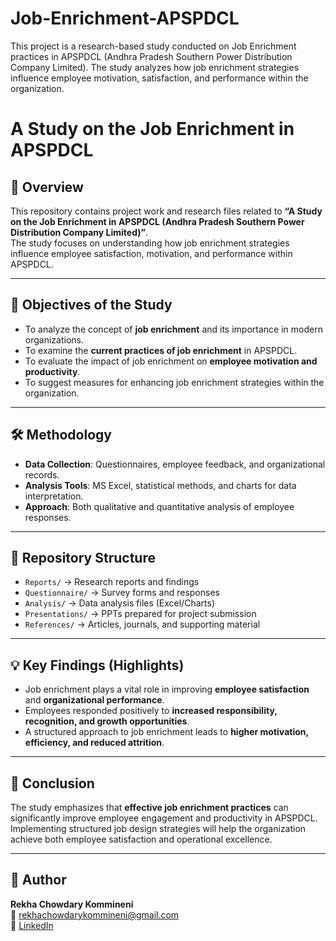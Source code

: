 # Job-Enrichment-APSPDCL
This project is a research-based study conducted on Job Enrichment practices in APSPDCL (Andhra Pradesh Southern Power Distribution Company Limited). The study analyzes how job enrichment strategies influence employee motivation, satisfaction, and performance within the organization.
# A Study on the Job Enrichment in APSPDCL

## 📖 Overview
This repository contains project work and research files related to **“A Study on the Job Enrichment in APSPDCL (Andhra Pradesh Southern Power Distribution Company Limited)”**.  
The study focuses on understanding how job enrichment strategies influence employee satisfaction, motivation, and performance within APSPDCL.

---

## 🎯 Objectives of the Study
- To analyze the concept of **job enrichment** and its importance in modern organizations.  
- To examine the **current practices of job enrichment** in APSPDCL.  
- To evaluate the impact of job enrichment on **employee motivation and productivity**.  
- To suggest measures for enhancing job enrichment strategies within the organization.  

---

## 🛠️ Methodology
- **Data Collection**: Questionnaires, employee feedback, and organizational records.  
- **Analysis Tools**: MS Excel, statistical methods, and charts for data interpretation.  
- **Approach**: Both qualitative and quantitative analysis of employee responses.  

---

## 📂 Repository Structure
- `Reports/` → Research reports and findings  
- `Questionnaire/` → Survey forms and responses  
- `Analysis/` → Data analysis files (Excel/Charts)  
- `Presentations/` → PPTs prepared for project submission  
- `References/` → Articles, journals, and supporting material  

---

## 💡 Key Findings (Highlights)
- Job enrichment plays a vital role in improving **employee satisfaction** and **organizational performance**.  
- Employees responded positively to **increased responsibility, recognition, and growth opportunities**.  
- A structured approach to job enrichment leads to **higher motivation, efficiency, and reduced attrition**.  

---

## 📌 Conclusion
The study emphasizes that **effective job enrichment practices** can significantly improve employee engagement and productivity in APSPDCL. Implementing structured job design strategies will help the organization achieve both employee satisfaction and operational excellence.  

---

## 👤 Author
**Rekha Chowdary Kommineni**  
📧 rekhachowdarykommineni@gmail.com  
🔗 [LinkedIn](https://www.linkedin.com/in/kommineni-rekha-chowdary)   
